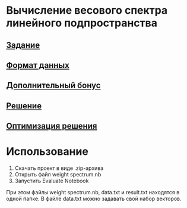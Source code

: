
# Вычисление весового спектра линейного подпространства

## [Задание](https://github.com/romantitovmephi/WeightSpectrum/blob/main/documentation/requirements.png)

## [Формат данных](https://github.com/romantitovmephi/WeightSpectrum/blob/main/documentation/in:out.md)

## [Дополнительный бонус](https://github.com/romantitovmephi/WeightSpectrum/blob/main/documentation/bonus.png)

## [Решение](https://github.com/romantitovmephi/WeightSpectrum/blob/main/documentation/solution.md)

## [Оптимизация решения](https://github.com/romantitovmephi/WeightSpectrum/blob/main/documentation/optimization.md)

# Использование
1) Скачать проект в виде .zip-архива
2) Открыть файл weight spectrum.nb
3) Запустить Evaluate Notebook

При этом файлы weight spectrum.nb, data.txt и result.txt находятся в одной папке. В файле data.txt можно задавать свой набор векторов.